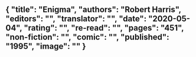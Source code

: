 {
 "title": "Enigma",
 "authors": "Robert Harris",
 "editors": "",
 "translator": "",
 "date": "2020-05-04",
 "rating": "",
 "re-read": "",
 "pages": "451",
 "non-fiction": "",
 "comic": "",
 "published": "1995",
 "image": ""
}
---

